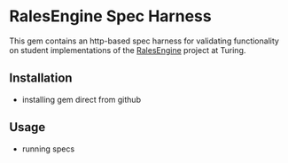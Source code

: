 # RalesEngine Spec Harness

This gem contains an http-based spec harness for validating
functionality on student implementations of the 
[RalesEngine](https://github.com/JumpstartLab/curriculum/blob/master/source/projects/rales_engine.markdown)
project at Turing.

## Installation

- installing gem direct from github

## Usage

- running specs

